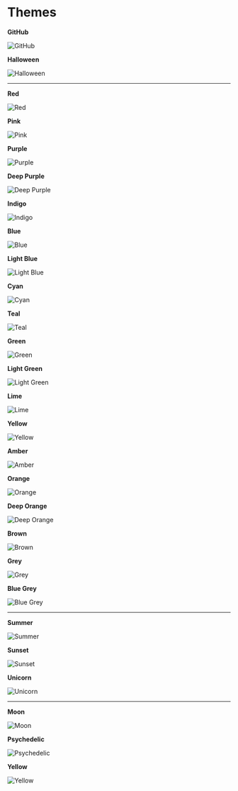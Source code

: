 Themes
======

**GitHub**

![GitHub](https://raw.github.com/williambelle/github-contribution-color-graph/master/docs/contributions-github-default.png)

**Halloween**

![Halloween](https://raw.github.com/williambelle/github-contribution-color-graph/master/docs/contributions-halloween.png)

---

**Red**

![Red](https://raw.github.com/williambelle/github-contribution-color-graph/master/docs/contributions-red.png)

**Pink**

![Pink](https://raw.github.com/williambelle/github-contribution-color-graph/master/docs/contributions-pink.png)

**Purple**

![Purple](https://raw.github.com/williambelle/github-contribution-color-graph/master/docs/contributions-purple.png)

**Deep Purple**

![Deep Purple](https://raw.github.com/williambelle/github-contribution-color-graph/master/docs/contributions-deep-purple.png)

**Indigo**

![Indigo](https://raw.github.com/williambelle/github-contribution-color-graph/master/docs/contributions-indigo.png)

**Blue**

![Blue](https://raw.github.com/williambelle/github-contribution-color-graph/master/docs/contributions-blue.png)

**Light Blue**

![Light Blue](https://raw.github.com/williambelle/github-contribution-color-graph/master/docs/contributions-light-blue.png)

**Cyan**

![Cyan](https://raw.github.com/williambelle/github-contribution-color-graph/master/docs/contributions-cyan.png)

**Teal**

![Teal](https://raw.github.com/williambelle/github-contribution-color-graph/master/docs/contributions-teal.png)

**Green**

![Green](https://raw.github.com/williambelle/github-contribution-color-graph/master/docs/contributions-green.png)

**Light Green**

![Light Green](https://raw.github.com/williambelle/github-contribution-color-graph/master/docs/contributions-light-green.png)

**Lime**

![Lime](https://raw.github.com/williambelle/github-contribution-color-graph/master/docs/contributions-lime.png)

**Yellow**

![Yellow](https://raw.github.com/williambelle/github-contribution-color-graph/master/docs/contributions-yellowmd.png)

**Amber**

![Amber](https://raw.github.com/williambelle/github-contribution-color-graph/master/docs/contributions-amber.png)

**Orange**

![Orange](https://raw.github.com/williambelle/github-contribution-color-graph/master/docs/contributions-orange.png)

**Deep Orange**

![Deep Orange](https://raw.github.com/williambelle/github-contribution-color-graph/master/docs/contributions-deep-orange.png)

**Brown**

![Brown](https://raw.github.com/williambelle/github-contribution-color-graph/master/docs/contributions-brown.png)

**Grey**

![Grey](https://raw.github.com/williambelle/github-contribution-color-graph/master/docs/contributions-grey.png)

**Blue Grey**

![Blue Grey](https://raw.github.com/williambelle/github-contribution-color-graph/master/docs/contributions-blue-grey.png)

---

**Summer**

![Summer](https://raw.github.com/williambelle/github-contribution-color-graph/master/docs/contributions-summer.png)

**Sunset**

![Sunset](https://raw.github.com/williambelle/github-contribution-color-graph/master/docs/contributions-sunset.png)

**Unicorn**

![Unicorn](https://raw.github.com/williambelle/github-contribution-color-graph/master/docs/contributions-unicorn.png)

---

**Moon**

![Moon](https://raw.github.com/williambelle/github-contribution-color-graph/master/docs/contributions-moon.png)

**Psychedelic**

![Psychedelic](https://raw.github.com/williambelle/github-contribution-color-graph/master/docs/contributions-psychedelic.png)

**Yellow**

![Yellow](https://raw.github.com/williambelle/github-contribution-color-graph/master/docs/contributions-yellow.png)
